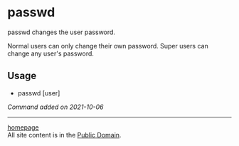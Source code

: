 # passwd
passwd changes the user password.

Normal users can only change their own password. Super users can change any user's password.

## Usage
- passwd [user]

*Command added on 2021-10-06*

---

[homepage](../index.html)\
All site content is in the [Public Domain](http://unlicense.org/).
